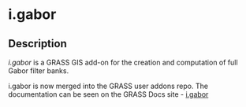 # i.gabor

## Description

*i.gabor* is a GRASS GIS add-on for the creation and computation of full Gabor filter banks.

i.gabor is now merged into the GRASS user addons repo. The documentation can be seen on the GRASS Docs site - [i.gabor](https://grass.osgeo.org/grass78/manuals/addons/i.gabor.html)


